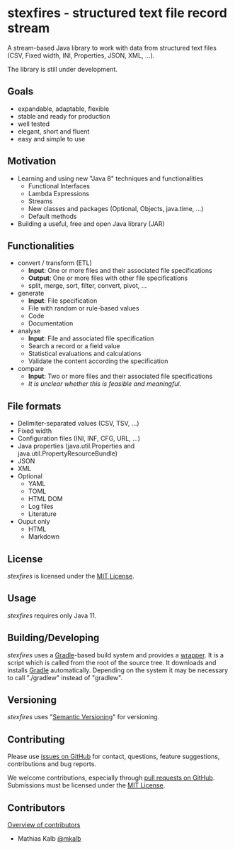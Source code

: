 stexfires - structured text file record stream
===============================================
A stream-based Java library to work with data from structured text files (CSV, Fixed width, INI, Properties, JSON, XML, ...).

The library is still under development.


Goals
-----
- expandable, adaptable, flexible
- stable and ready for production
- well tested
- elegant, short and fluent
- easy and simple to use


Motivation
----------
- Learning and using new "Java 8" techniques and functionalities
  - Functional Interfaces
  - Lambda Expressions
  - Streams
  - New classes and packages (Optional, Objects, java.time, ...)
  - Default methods
- Building a useful, free and open Java library (JAR)


Functionalities
---------------
- convert / transform (ETL)
  - **Input**: One or more files and their associated file specifications
  - **Output**: One or more files with other file specifications
  - split, merge, sort, filter, convert, pivot, ...
- generate
  - **Input**: File specification
  - File with random or rule-based values
  - Code
  - Documentation
- analyse
  - **Input**: File and associated file specification
  - Search a record or a field value
  - Statistical evaluations and calculations
  - Validate the content according the specification
- compare
  - **Input**: Two or more files and their associated file specifications
  - *It is unclear whether this is feasible and meaningful.*


File formats
------------
- Delimiter-separated values (CSV, TSV, ...)
- Fixed width
- Configuration files (INI, INF, CFG, URL, ...)
- Java properties (java.util.Properties and java.util.PropertyResourceBundle)
- JSON
- XML
- Optional
  - YAML
  - TOML
  - HTML DOM
  - Log files
  - Literature
- Ouput only
  - HTML
  - Markdown


License
-------
*stexfires* is licensed under the [MIT License].


Usage
-----
*stexfires* requires only Java 11.


Building/Developing
-------------------
*stexfires* uses a [Gradle][Gradle]-based build system and provides a [wrapper][Gradle Wrapper].
It is a script which is called from the root of the source tree. It downloads and installs [Gradle][Gradle] automatically.
Depending on the system it may be necessary to call "./gradlew" instead of "gradlew".


Versioning
----------
*stexfires* uses "[Semantic Versioning][SemVer]" for versioning.


Contributing
------------
Please use [issues on GitHub][GitHub Issues] for contact, questions, feature suggestions, contributions and bug reports.

We welcome contributions, especially through [pull requests on GitHub][GitHub Pull requests].
Submissions must be licensed under the [MIT License].


Contributors
------------
[Overview of contributors][GitHub Contributors]

* Mathias Kalb [@mkalb](https://github.com/mkalb)


[MIT License]: https://github.com/stexfires/stexfires/raw/master/LICENSE "MIT License"
[Gradle]: http://gradle.org "Gradle"
[Gradle Wrapper]: http://gradle.org/docs/current/userguide/gradle_wrapper.html "Gradle Wrapper" 
[SemVer]: http://semver.org/ "SemVer"
[GitHub Issues]: https://github.com/stexfires/stexfires/issues/ "stexfires issues"
[GitHub Contributors]: https://github.com/stexfires/stexfires/graphs/contributors/ "stexfires contributors"
[GitHub Pull requests]: http://help.github.com/send-pull-requests "send pull request"
